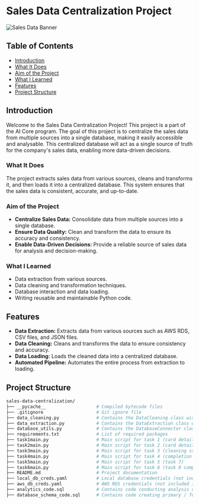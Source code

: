 # Sales Data Centralization Project

![Sales Data Banner](https://i.giphy.com/media/v1.Y2lkPTc5MGI3NjExcHJudzcxNjQwbHc4ZWJ5cDAwYmNkbG1kamJhZnRtNnN0N2psZDM2ZCZlcD12MV9pbnRlcm5hbF9naWZfYnlfaWQmY3Q9Zw/5n5XtiSL93rVKCN2oy/giphy.gif)

## Table of Contents

- [Introduction](#introduction)
- [What It Does](#what-it-does)
- [Aim of the Project](#aim-of-the-project)
- [What I Learned](#what-i-learned)
- [Features](#features)
- [Project Structure](#project-structure)

## Introduction

Welcome to the Sales Data Centralization Project! This project is a part of the AI Core program. The goal of this project is to centralize the sales data from multiple sources into a single database, making it easily accessible and analysable. This centralized database will act as a single source of truth for the company's sales data, enabling more data-driven decisions.

### What It Does

The project extracts sales data from various sources, cleans and transforms it, and then loads it into a centralized database. This system ensures that the sales data is consistent, accurate, and up-to-date.

### Aim of the Project

- **Centralize Sales Data:** Consolidate data from multiple sources into a single database.
- **Ensure Data Quality:** Clean and transform the data to ensure its accuracy and consistency.
- **Enable Data-Driven Decisions:** Provide a reliable source of sales data for analysis and decision-making.

### What I Learned

- Data extraction from various sources.
- Data cleaning and transformation techniques.
- Database interaction and data loading.
- Writing reusable and maintainable Python code.

## Features

- **Data Extraction:** Extracts data from various sources such as AWS RDS, CSV files, and JSON files.
- **Data Cleaning:** Cleans and transforms the data to ensure consistency and accuracy.
- **Data Loading:** Loads the cleaned data into a centralized database.
- **Automated Pipeline:** Automates the entire process from extraction to loading.

## Project Structure

```sh
sales-data-centralization/
├── __pycache__                   # Compiled bytecode files
├── .gitignore                    # Git ignore file
├── data_cleaning.py              # Contains the DataCleaning class with data cleaning methods
├── data_extraction.py            # Contains the DataExtraction class with data extraction methods
├── database_utils.py             # Contains the DatabaseConnector class for database interactions
├── requirements.txt              # List of required packages
├── task1main.py                  # Main script for task 1 (card details ETL)
├── task2main.py                  # Main script for task 2 (card details ETL)
├── task3main.py                  # Main script for task 3 (cleaning store data)
├── task4main.py                  # Main script for task 4 (completion of task 6)
├── task5main.py                  # Main script for task 5 (task 7)
├── task6main.py                  # Main script for task 6 (task 8 complete)
├── README.md                     # Project documentation
├── local_db_creds.yaml           # Local database credentials (not included in the repository)
├── aws_db_creds.yaml             # AWS RDS credentials (not included in the repository)
├── analytics_code.sql            # Contains code conducting analysis on sales data (completed in pgadmin4)
├── database_schema_code.sql      # Contains code creating primary / foreign keys for star schema (completed in pgadmin4)
```
